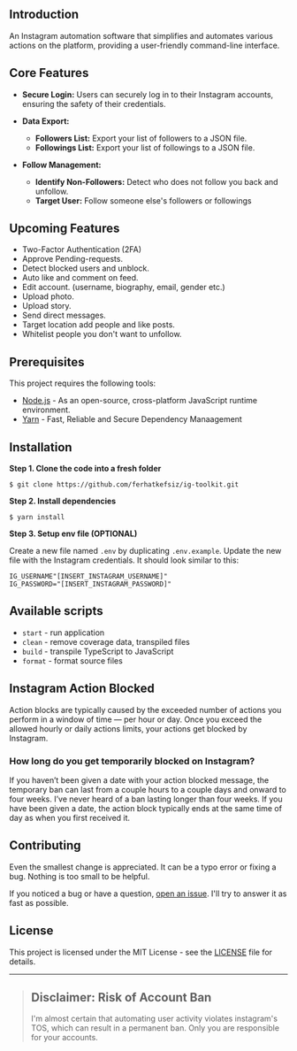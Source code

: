 ## Introduction

An Instagram automation software that simplifies and automates various actions on the platform, providing a user-friendly command-line interface.

## Core Features

- **Secure Login:** Users can securely log in to their Instagram accounts, ensuring the safety of their credentials.
- **Data Export:**

  - **Followers List:** Export your list of followers to a JSON file.
  - **Followings List:** Export your list of followings to a JSON file.

- **Follow Management:**

  - **Identify Non-Followers:** Detect who does not follow you back and unfollow.
  - **Target User:** Follow someone else's followers or followings

## Upcoming Features

- Two-Factor Authentication (2FA)
- Approve Pending-requests.
- Detect blocked users and unblock.
- Auto like and comment on feed.
- Edit account. (username, biography, email, gender etc.)
- Upload photo.
- Upload story.
- Send direct messages.
- Target location add people and like posts.
- Whitelist people you don't want to unfollow.

## Prerequisites

This project requires the following tools:

- [Node.js](https://nodejs.org/en/) - As an open-source, cross-platform JavaScript runtime environment.
- [Yarn](https://classic.yarnpkg.com/en/docs/install#mac-stable) - Fast, Reliable and Secure Dependency Manaagement

## Installation

**Step 1. Clone the code into a fresh folder**

```
$ git clone https://github.com/ferhatkefsiz/ig-toolkit.git
```

**Step 2. Install dependencies**

```
$ yarn install
```

**Step 3. Setup env file (OPTIONAL)**

Create a new file named `.env` by duplicating `.env.example`. Update the new file with the Instagram credentials. It should look similar to this:

```
IG_USERNAME"[INSERT_INSTAGRAM_USERNAME]"
IG_PASSWORD="[INSERT_INSTAGRAM_PASSWORD]"
```

## Available scripts

- `start` - run application
- `clean` - remove coverage data, transpiled files
- `build` - transpile TypeScript to JavaScript
- `format` - format source files

## Instagram Action Blocked

Action blocks are typically caused by the exceeded number of actions you perform in a window of time — per hour or day. Once you exceed the allowed hourly or daily actions limits, your actions get blocked by Instagram.

### How long do you get temporarily blocked on Instagram?

If you haven’t been given a date with your action blocked message, the temporary ban can last from a couple hours to a couple days and onward to four weeks. I’ve never heard of a ban lasting longer than four weeks. If you have been given a date, the action block typically ends at the same time of day as when you first received it.

## Contributing

Even the smallest change is appreciated. It can be a typo error or fixing a bug. Nothing is too small to be helpful.

If you noticed a bug or have a question, [open an issue][issues]. I'll try to answer it as fast as possible.

## License

This project is licensed under the MIT License - see the [LICENSE][license] file for details.

---

> ## Disclaimer: Risk of Account Ban
>
> I'm almost certain that automating user activity violates instagram's TOS, which can result in a permanent ban. Only you are responsible for your accounts.

[readme]: https://github.com/ferhatkefsiz/ig-toolkit#readme
[issues]: https://github.com/ferhatkefsiz/ig-toolkit/issues
[email]: mailto:hi@ferhat.io
[license]: https://github.com/ferhatkefsiz/ig-toolkit/blob/master/LICENSE
